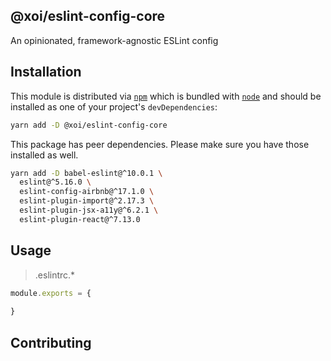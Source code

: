 ## @xoi/eslint-config-core

An opinionated, framework-agnostic ESLint config

## Installation

This module is distributed via [`npm`](https://docs.npmjs.com/cli/npm) which is bundled with [`node`](https://nodejs.org/) and should be installed as one of your project's `devDependencies`:

```sh
yarn add -D @xoi/eslint-config-core
```

This package has peer dependencies. Please make sure you have those installed as well.

```sh
yarn add -D babel-eslint@^10.0.1 \
  eslint@^5.16.0 \
  eslint-config-airbnb@^17.1.0 \
  eslint-plugin-import@^2.17.3 \
  eslint-plugin-jsx-a11y@^6.2.1 \
  eslint-plugin-react@^7.13.0
```

## Usage

> .eslintrc.*

```js
module.exports = {
  
}
```

## Contributing

